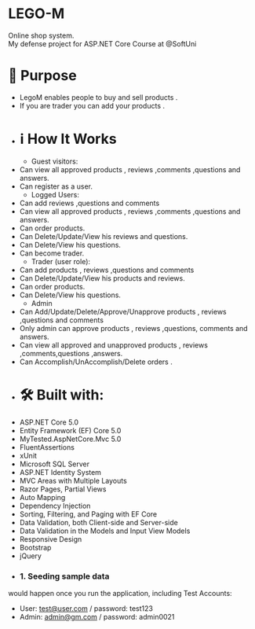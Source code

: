 # LEGO-M
Online shop system.
<br/>
My defense project for ASP.NET Core Course at @SoftUni

# 🎯 Purpose
- LegoM enables people to buy and sell products .
- If you are trader you can add your products .
- # :information_source: How It Works
   - Guest visitors:
 - Can view all approved products , reviews ,comments ,questions and answers.
 - Can register as a user.
   - Logged Users:
 - Can add reviews ,questions and comments
 - Can view all approved products , reviews ,comments ,questions and answers.
 - Can order products.
 - Can Delete/Update/View his reviews and questions.
 -  Can Delete/View his questions.
 - Can become trader.
   - Trader (user role):
 - Can add products , reviews ,questions and comments
 - Can Delete/Update/View his products  and reviews.
 - Can order products.
 - Can Delete/View his questions.
   - Admin
 - Can Add/Update/Delete/Approve/Unapprove products , reviews ,questions and comments
 - Only admin can approve products , reviews ,questions, comments and answers.
 - Can view all approved and unapproved products , reviews ,comments,questions ,answers.
 - Can Accomplish/UnAccomplish/Delete orders .
- # 🛠 Built with:
- ASP.NET Core 5.0
- Entity Framework (EF) Core 5.0
- MyTested.AspNetCore.Mvc 5.0
- FluentAssertions
- xUnit
- Microsoft SQL Server 
- ASP.NET Identity System
- MVC Areas with Multiple Layouts
- Razor Pages, Partial Views
- Auto Мapping
- Dependency Injection
- Sorting, Filtering, and Paging with EF Core
- Data Validation, both Client-side and Server-side
- Data Validation in the Models and Input View Models
- Responsive Design
- Bootstrap
- jQuery
- ### 1. Seeding sample data
would happen once you run the application, including Test Accounts:
  - User: test@user.com / password: test123
  - Admin: admin@gm.com / password: admin0021

